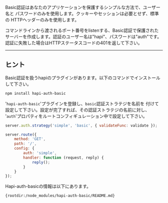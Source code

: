 Basic認証はあなたのアプリケーションを保護するシンプルな方法で、ユーザー名と
パスワードのみを使用します。クッキーやセッションは必要とせず、標準の
HTTPヘッダーのみを使用します。

コマンドラインから渡されるポート番号をlistenする、Basic認証で保護された
サーバーを作成します。認証のユーザー名は"hapi"、パスワードは"auth"です。
認証に失敗した場合はHTTPステータスコードの401を返して下さい。

--------------------

## ヒント

Basic認証を扱うhapiのプラグインがあります。以下のコマンドでインストール
して下さい。

```sh
npm install hapi-auth-basic
```

'`hapi-auth-basic`'プラグインを登録し、`basic`認証ストラテジを名前を
付けて設定して下さい。設定が完了すれば、その認証ストラテジの名前に対し、
'`auth`'プロパティをルートコンフィギュレーション中で設定して下さい。

```js
server.auth.strategy('simple', 'basic', { validateFunc: validate });

server.route({
    method: 'GET',
    path: '/',
    config: {
        auth: 'simple',
        handler: function (request, reply) {
            reply();
        }
    }
});
```


Hapi-auth-basicの情報は以下にあります。

    {rootdir:/node_modules/hapi-auth-basic/README.md}

